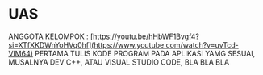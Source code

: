 # UAS
ANGGOTA KELOMPOK :
[https://youtu.be/hHbWF1Bvgf4?si=XTfXKDWnYoHVq0hf](https://www.youtube.com/watch?v=uvTcd-VlM64)
PERTAMA TULIS KODE PROGRAM PADA APLIKASI YAMG SESUAI, MUSALNYA DEV C++, ATAU VISUAL STUDIO CODE, BLA BLA BLA
